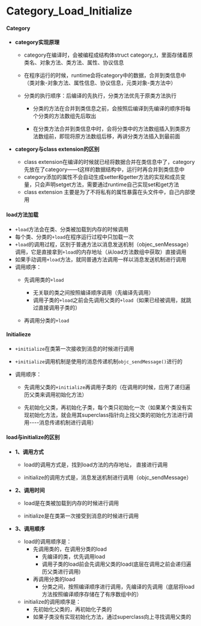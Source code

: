 # Category_Load_Initialize

#### Category

- **category实现原理**

  - category在编译时，会被编程成结构体struct category_t，里面存储着原类名、对象方法、类方法、属性、协议信息

  - 在程序运行的时候，runtime会将category中的数据，合并到类信息中（类对象-对象方法、属性信息、协议信息，元类对象-类方法中）

  - 分类的执行顺序：后编译的先执行，分类方法优先于原类方法执行

    - 分类的方法在合并到类信息之前，会按照后编译到先编译的顺序将每个分类的方法数组先后取出

    - 在分类方法合并到类信息中时，会将分类中的方法数组插入到类原方法数组前，即现将原方法数组后移，再讲分类方法插入到最前面


- **category与class extension的区别**
  - class extension在编译的时候就已经将数据合并在类信息中了，category先放在了category——t这样的数据结构中，运行时再合并到类信息中
  - category添加的属性不会自动生成setter和getter方法的实现和成员变量，只会声明setget方法，需要通过runtime自己实现set和get方法
  - class extension 主要是为了不将私有的属性暴露在头文件中，自己内部使用



#### load方法加载

- ```+load```方法会在类、分类被加载到内存的时候调用
- 每个类、分类的```+load```在程序运行过程中只加载一次
- ```+load```的调用过程，区别于普通方法以消息发送机制（objec_senMessage）调用，它是直接拿到```+load```的内存地址（从load方法数组中获取）直接调用
- 如果手动调用```+load```方法，就同普通方法调用一样以消息发送机制进行调用
- 调用顺序：
  - 先调用类的```+load```
    - 无关联的类之间按照编译顺序调用（先编译先调用）
    - 调用子类的```+load```之前会先调用父类的```+load```（如果已经被调用，就跳过直接调用子类的）

  - 再调用分类的```+load```


#### Initialieze

- ```+initialize```在类第一次接收到消息的时候进行调用

- ```+initialize```调用机制是使用的消息传递机制```objc_sendMessage()```进行的

- 调用顺序：

  - 先调用父类的```+initialize```再调用子类的（在调用的时候，应用了递归遍历父类来调用初始化方法）

  - 先初始化父类，再初始化子类，每个类只初始化一次（如果某个类没有实现初始化方法，就会用其superclass指针向上找父类的初始化方法进行调用----消息传递机制进行调用）


#### load与initialize的区别

- **1、调用方式**

  - load的调用方式是，找到load方法的内存地址， 直接进行调用

  - initialize的调用方式是，消息发送机制进行调用（objc_sendMessage）

- **2、调用时间**

  - load是在类被加载到内存的时候进行调用

  - initialize是在类第一次接受到消息的时候进行调用

- **3、调用顺序**

  - load的调用顺序是：
    - 先调用类的，在调用分类的load
      - 先编译的类，优先调用load
      - 调用子类的load前会先调用父类的load(底层在调用之前会递归遍历父类进行调用)
    - 再调用分类的load
      - 分类之间，按照编译顺序进行调用，先编译的先调用（底层将load方法按照编译顺序存储在了有序数组中的）
  - initialize的调用顺序是：
    - 先初始化父类的，再初始化子类的
    - 如果子类没有实现初始化方法，通过superclass向上寻找调用父类的